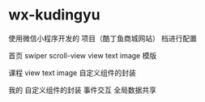 # wx-kudingyu
使用微信小程序开发的 项目（酷丁鱼商城网站）
档进行配置


首页
	swiper scroll-view
	view text image
	模版


课程
	view text image
	自定义组件的封装


我的
	自定义组件的封装
	事件交互
	全局数据共享
